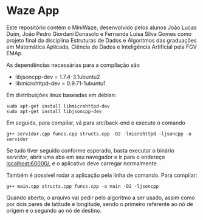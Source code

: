# Waze App

Este repositório contém o MiniWaze, desenvolvido pelos alunos João Lucas Duim, João Pedro Giordani Donasolo e Fernanda Luísa Silva Gomes como projeto final da disciplina Estruturas de Dados e Algoritmos das graduações em Matemática Aplicada, Ciência de Dados e Inteligência Artificial pela FGV EMAp.

As dependências necessárias para a compilação são

* libjsoncpp-dev = 1.7.4-3.1ubuntu2
* libmicrohttpd-dev = 0.9.71-1ubuntu1

Em distribuições linux baseadas em debian:

```
sudo apt-get install libmicrohttpd-dev
sudo apt-get install libjsoncpp-dev
```

Em seguida, para compilar, vá para src/back-end e execute o comando

```
g++ servidor.cpp funcs.cpp structs.cpp -O2 -lmicrohttpd -ljsoncpp -o servidor
```

Se tudo tiver seguido conforme esperado, basta executar o binário *servidor*, abrir uma aba em seu navegador e ir para o endereço [localhost:60000/](calhost:60000/), e o aplicativo deve carregar normalmente.

Também é possível rodar a aplicação pela linha de comando. Para compilar:

```
g++ main.cpp structs.cpp funcs.cpp -o main -O2 -ljsoncpp
```

Quando aberto, o arquivo vai pedir pelo algoritmo a ser usado, assim como por dois pares de latitude e longitude, sendo o primeiro referente ao nó de origem e o segundo ao nó de destino. 
